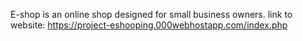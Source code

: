 E-shop is an online shop designed for small business owners.
link to website:
https://project-eshooping.000webhostapp.com/index.php
